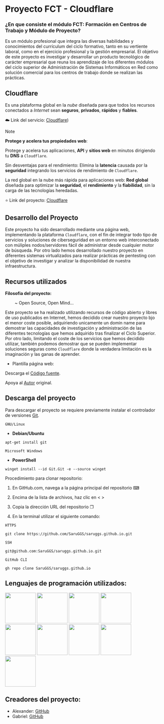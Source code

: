 # Proyecto FCT - Cloudflare 

### ¿En que consiste el módulo FCT: **Formación en Centros de Trabajo y Módulo de Proyecto**? 

Es un módulo profesional que integra las diversas habilidades y conocimientos del currículum del ciclo formativo, tanto en su vertiente laboral, como en el ejercicio profesional y la gestión empresarial. El objetivo de este proyecto es investigar y desarrollar un producto tecnológico de carácter empresarial que reuna los aprendizaje de los diferentes módulos del ciclo superior de Administración de Sistemas Informáticos en Red como solución comercial para los centros de trabajo donde se realizan las prácticas.

## Cloudflare

Es una plataforma global en la *nube* diseñada para que todos los recursos conectados a *Internet* sean **seguros**, **privados**, **rápidos** y **fiables**.

☁️ Link del servicio: [Cloudflare](https://www.cloudflare.com/)) 

> [!NOTE]
> **Protege y acelera tus propiedades web**:
> 
> Protege y acelera tus aplicaciones, **API** y **sitios web** en minutos dirigiendo tu **DNS** a `Cloudflare`.
> 
> Sin desventajas para el rendimiento: Elimina la **latencia** causada por la **seguridad** integrando los servicios de rendimiento de `Cloudflare`.
> 
> La red global en la nube más rápida para aplicaciones web: **Red global** diseñada para optimizar la **seguridad**, el **rendimiento** y la **fiabilidad**, sin la carga de las tecnologías heredadas.

⭐ Link del proyecto: [Cloudflare](https://proyectocloudflare.com/) 

## Desarrollo del Proyecto

Este proyecto ha sido desarrollado mediante una página web, implementando la plataforma `Cloudflare`, con el fin de integrar todo tipo de servicios y soluciones de ciberseguridad en un entorno web interconectado con múliples nodos/servidores fácil de administrar desde cualquier motor de búsqueda. Por otro lado hemos desarrollado nuestro proyecto en diferentes sistemas virtualizados para realizar prácticas de pentesting con el objetivo de investigar y analizar la disponibilidad de nuestra infraestructura.  

## Recursos utilizados

**Filosofia del proyecto:** 

‎ ‎ ‎ ‎ ‎ ‎ ‎ ‎ ~ Open Source, Open Mind...

Este proyecto se ha realizado utilizando recursos de código abierto y libres de uso publicados en Internet, hemos decidido crear nuestro proyecto bjo el menor coste posible, adquiriendo unicamente un domin name para demostrar las capacidades de investigación y administración de las diferentes tecnologías que hemos adquirido tras finalizar el Ciclo Superior. Por otro lado, limitando el coste de los servicios que hemos decidido utilizar, también podemos demostrar que se pueden implementar soluciones seguras como `Cloudflare` donde la verdadera limitación es la imaginación y las ganas de aprender.

- Plantilla página web:

Descarga el [Código fuente](https://github.com/BuckyMaler/global).

Apoya al [Autor](https://dribbble.com/sergeymelnik) original.

## Descarga del proyecto

Para descargar el proyecto se requiere previamente instalar el controlador de versiones [Git](https://Git-scm.com/downloads).

`GNU/Linux`

- **Debian/Ubuntu**

```
apt-get install git
```

`Microsoft Windows`

- **PowerShell**

```
winget install --id Git.Git -e --source winget
```

Procedimiento para clonar repositorio:

1. En GitHub.com, navega a la página principal del repositorio ⌨

2. Encima de la lista de archivos, haz clic en < > 

3. Copia la dirección URL del repositorio ❐

4. En la terminal utilizar el siguiente comando:

`HTTPS`
```
git clone https://github.com/SaruGGS/saruggs.github.io.git
```
`SSH`
```
git@github.com:SaruGGS/saruggs.github.io.git
```
`GitHub CLI`
```
gh repo clone SaruGGS/saruggs.github.io
```

## Lenguajes de programación utilizados: 

<img src="https://cdn.jsdelivr.net/gh/devicons/devicon@latest/icons/html5/html5-original.svg" width="100"/> <img src="https://cdn.jsdelivr.net/gh/devicons/devicon@latest/icons/css3/css3-original.svg" width="100" /> <img src="https://cdn.jsdelivr.net/gh/devicons/devicon@latest/icons/sass/sass-original.svg" width="100" /> <img src="https://cdn.jsdelivr.net/gh/devicons/devicon@latest/icons/javascript/javascript-original.svg" width="100"/> <img src="https://cdn.jsdelivr.net/gh/devicons/devicon@latest/icons/jquery/jquery-plain-wordmark.svg" width="100" /> <img src="https://cdn.jsdelivr.net/gh/devicons/devicon@latest/icons/cloudflareworkers/cloudflareworkers-original-wordmark.svg"  width="100"/> <img src="https://cdn.jsdelivr.net/gh/devicons/devicon@latest/icons/docker/docker-original.svg" width="100" /> <img src="https://cdn.jsdelivr.net/gh/devicons/devicon@latest/icons/bash/bash-plain.svg" width="100" /> <img src="https://cdn.jsdelivr.net/gh/devicons/devicon@latest/icons/git/git-plain-wordmark.svg" width="100"  />
          

## Creadores del proyecto:

* Alexander: [GitHub](https://github.com/AlexanderArbelo21)
* Gabriel: [GitHub](https://github.com/SaruGGS)
